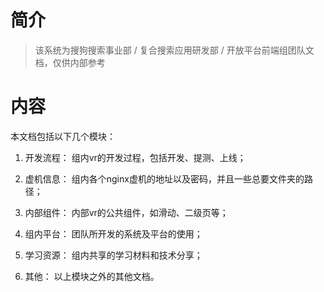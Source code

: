 

# 简介



> 该系统为搜狗搜索事业部 / 复合搜索应用研发部 / 开放平台前端组团队文档，仅供内部参考

  


  


# 内容 

 本文档包括以下几个模块：

1. 开发流程： 组内vr的开发过程，包括开发、提测、上线；

2. 虚机信息： 组内各个nginx虚机的地址以及密码，并且一些总要文件夹的路径；

3. 内部组件： 内部vr的公共组件，如滑动、二级页等；

4. 组内平台： 团队所开发的系统及平台的使用；

5. 学习资源： 组内共享的学习材料和技术分享；

6. 其他： 以上模块之外的其他文档。



